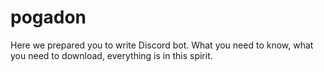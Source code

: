# pogadon
Here we prepared you to write Discord bot. What you need to know, what you need to download, everything is in this spirit.
